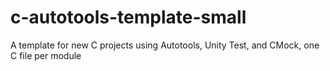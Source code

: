 # c-autotools-template-small
A template for new C projects using Autotools, Unity Test, and CMock, one C file per module
